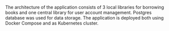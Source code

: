 The architecture of the application consists of 3 local libraries for borrowing books and one central library for user account management.
Postgres database was used for data storage. 
The application is deployed both using Docker Compose and as Kubernetes cluster.
